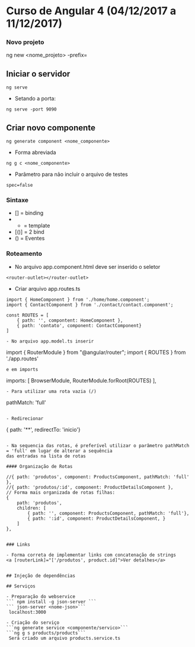 # Curso de Angular 4 (04/12/2017 a 11/12/2017)


### Novo projeto
 ng new <nome_projeto> -prefix=<prefixo>

## Iniciar o servidor 
 ```
 ng serve
 ```
- Setando a porta:
 ```
 ng serve -port 9090
 ```
## Criar novo componente
 ```
 ng generate component <nome_componente>
 ```
 - Forma abreviada
 ```
 ng g c <nome_componente>
 ```
 - Parâmetro para não incluir o arquivo de testes
 ```
 spec=false
 ```
### Sintaxe
- [] = binding
- * = template
- [()] = 2 bind
- () = Eventes

### Roteamento


- No arquivo app.component.html deve ser inserido o seletor <router-outlet>

```
<router-outlet></router-outlet>
```


- Criar arquivo app.routes.ts

```
import { HomeComponent } from './home/home.component';
import { ContactComponent } from './contact/contact.component';

const ROUTES = [
    { path: '', compontent: HomeComponent },
    { path: 'contato', component: ContactComponent}
]

- No arquivo app.model.ts inserir 
 ```
 import { RouterModule } from "@angular/router";
 import { ROUTES } from './app.routes'
 ```
 e em imports
 ```
  imports: [
    BrowserModule,
    RouterModule.forRoot(ROUTES)
  ],
 ``` 
 - Para utilizar uma rota vazia (/)
 
 ```
 pathMatch: 'full'
 ```
 
 - Redirecionar 
 ```
 { path: '**', redirectTo: 'inicio'}
 ```
 
 - Na sequencia das rotas, é preferível utilizar o parâmetro pathMatch = 'full' em lugar de alterar a sequência
 das entradas na lista de rotas
 
 #### Organização de Rotas
 
 ```
	//{ path: 'produtos', component: ProductsComponent, pathMatch: 'full' },
    //{ path: 'produtos/:id', component: ProductDetailsComponent },
    // Forma mais organizada de rotas filhas:
    {
        path: 'produtos',
        children: [
            { path: '', component: ProductsComponent, pathMatch: 'full'},
            { path: ':id', component: ProductDetailsComponent, } 
        ]
    },
 ```
 
 ### Links
 
 - Forma correta de implementar links com concatenação de strings
 <a [routerLink]="['/produtos', product.id]">Ver detalhes</a>
 
 
 ## Injeção de dependências
 
 ## Serviços
 
 - Preparação do webservice
 ``` npm install -g json-server ```
 ``` json-server <nome-json>```
  localhost:3000
 
 - Criação do serviço
 ```ng generate service <componente/servico>```
 ```ng g s products/products```
  Será criado um arquivo products.service.ts
 
 

